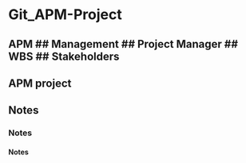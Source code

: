 # Git_APM-Project
## APM ## Management ## Project Manager ## WBS ## Stakeholders 
## APM project 
## Notes
### Notes
#### Notes

